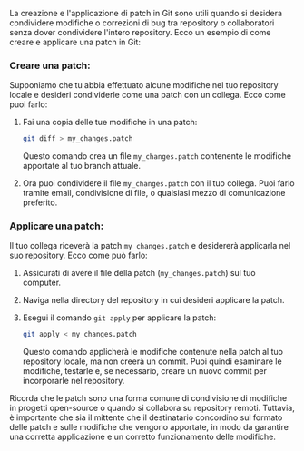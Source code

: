 La creazione e l'applicazione di patch in Git sono utili quando si desidera condividere modifiche o correzioni di bug tra repository o collaboratori senza dover condividere l'intero repository. Ecco un esempio di come creare e applicare una patch in Git:

### Creare una patch:

Supponiamo che tu abbia effettuato alcune modifiche nel tuo repository locale e desideri condividerle come una patch con un collega. Ecco come puoi farlo:

1. Fai una copia delle tue modifiche in una patch:

   ```sh
   git diff > my_changes.patch
   ```

   Questo comando crea un file `my_changes.patch` contenente le modifiche apportate al tuo branch attuale.

2. Ora puoi condividere il file `my_changes.patch` con il tuo collega. Puoi farlo tramite email, condivisione di file, o qualsiasi mezzo di comunicazione preferito.

### Applicare una patch:

Il tuo collega riceverà la patch `my_changes.patch` e desidererà applicarla nel suo repository. Ecco come può farlo:

1. Assicurati di avere il file della patch (`my_changes.patch`) sul tuo computer.

2. Naviga nella directory del repository in cui desideri applicare la patch.

3. Esegui il comando `git apply` per applicare la patch:

   ```sh
   git apply < my_changes.patch
   ```

   Questo comando applicherà le modifiche contenute nella patch al tuo repository locale, ma non creerà un commit. Puoi quindi esaminare le modifiche, testarle e, se necessario, creare un nuovo commit per incorporarle nel repository.

Ricorda che le patch sono una forma comune di condivisione di modifiche in progetti open-source o quando si collabora su repository remoti. Tuttavia, è importante che sia il mittente che il destinatario concordino sul formato delle patch e sulle modifiche che vengono apportate, in modo da garantire una corretta applicazione e un corretto funzionamento delle modifiche.